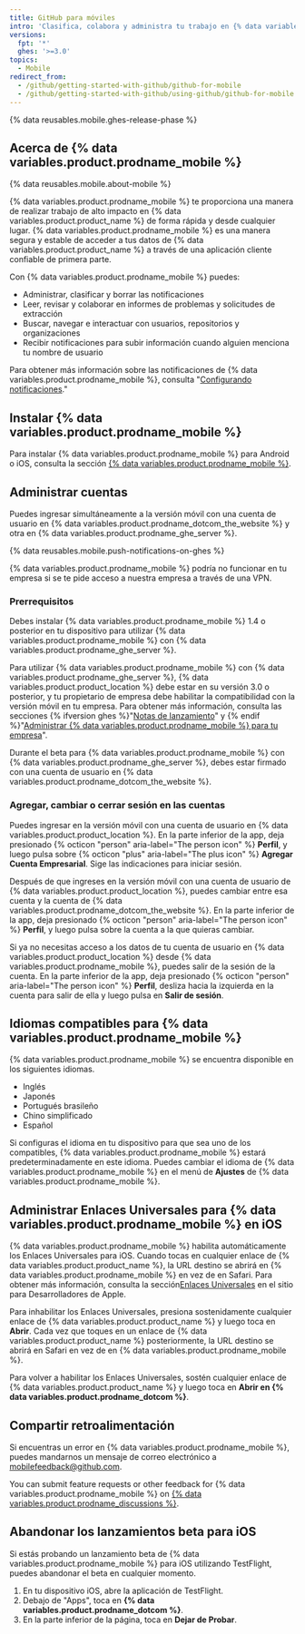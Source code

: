 ```yaml
---
title: GitHub para móviles
intro: 'Clasifica, colabora y administra tu trabajo en {% data variables.product.product_name %} desde tu dispositivo móvil.'
versions:
  fpt: '*'
  ghes: '>=3.0'
topics:
  - Mobile
redirect_from:
  - /github/getting-started-with-github/github-for-mobile
  - /github/getting-started-with-github/using-github/github-for-mobile
---
```


{% data reusables.mobile.ghes-release-phase %}

## Acerca de {% data variables.product.prodname_mobile %}

{% data reusables.mobile.about-mobile %}

{% data variables.product.prodname_mobile %} te proporciona una manera de realizar trabajo de alto impacto en {% data variables.product.product_name %} de forma rápida y desde cualquier lugar. {% data variables.product.prodname_mobile %} es una manera segura y estable de acceder a tus datos de {% data variables.product.product_name %} a través de una aplicación cliente confiable de primera parte.

Con {% data variables.product.prodname_mobile %} puedes:
- Administrar, clasificar y borrar las notificaciones
- Leer, revisar y colaborar en informes de problemas y solicitudes de extracción
- Buscar, navegar e interactuar con usuarios, repositorios y organizaciones
- Recibir notificaciones para subir información cuando alguien menciona tu nombre de usuario

Para obtener más información sobre las notificaciones de {% data variables.product.prodname_mobile %}, consulta "[Configurando notificaciones](/github/managing-subscriptions-and-notifications-on-github/configuring-notifications#enabling-push-notifications-with-github-for-mobile)."

## Instalar {% data variables.product.prodname_mobile %}

Para instalar {% data variables.product.prodname_mobile %} para Android o iOS, consulta la sección [{% data variables.product.prodname_mobile %}](https://github.com/mobile).

## Administrar cuentas

Puedes ingresar simultáneamente a la versión móvil con una cuenta de usuario en {% data variables.product.prodname_dotcom_the_website %} y otra en {% data variables.product.prodname_ghe_server %}.

{% data reusables.mobile.push-notifications-on-ghes %}

{% data variables.product.prodname_mobile %} podría no funcionar en tu empresa si se te pide acceso a nuestra empresa a través de una VPN.

### Prerrequisitos

Debes instalar {% data variables.product.prodname_mobile %} 1.4 o posterior en tu dispositivo para utilizar {% data variables.product.prodname_mobile %} con {% data variables.product.prodname_ghe_server %}.

Para utilizar {% data variables.product.prodname_mobile %} con {% data variables.product.prodname_ghe_server %}, {% data variables.product.product_location %} debe estar en su versión 3.0 o posterior, y tu propietario de empresa debe habilitar la compatibilidad con la versión móvil en tu empresa. Para obtener más información, consulta las secciones {% ifversion ghes %}"[Notas de lanzamiento](/enterprise-server/admin/release-notes)" y {% endif %}"[Administrar {% data variables.product.prodname_mobile %} para tu empresa](/admin/configuration/managing-github-for-mobile-for-your-enterprise)".

Durante el beta para {% data variables.product.prodname_mobile %} con {% data variables.product.prodname_ghe_server %}, debes estar firmado con una cuenta de usuario en {% data variables.product.prodname_dotcom_the_website %}.

### Agregar, cambiar o cerrar sesión en las cuentas

Puedes ingresar en la versión móvil con una cuenta de usuario en {% data variables.product.product_location %}. En la parte inferior de la app, deja presionado {% octicon "person" aria-label="The person icon" %} **Perfil**, y luego pulsa sobre {% octicon "plus" aria-label="The plus icon" %} **Agregar Cuenta Empresarial**. Sige las indicaciones para iniciar sesión.

Después de que ingreses en la versión móvil con una cuenta de usuario de {% data variables.product.product_location %}, puedes cambiar entre esa cuenta y la cuenta de {% data variables.product.prodname_dotcom_the_website %}.  En la parte inferior de la app, deja presionado {% octicon "person" aria-label="The person icon" %} **Perfil**, y luego pulsa sobre la cuenta a la que quieras cambiar.

Si ya no necesitas acceso a los datos de tu cuenta de usuario en {% data variables.product.product_location %} desde {% data variables.product.prodname_mobile %}, puedes salir de la sesión de la cuenta. En la parte inferior de la app, deja presionado {% octicon "person" aria-label="The person icon" %} **Perfil**, desliza hacia la izquierda en la cuenta para salir de ella y luego pulsa en **Salir de sesión**.

## Idiomas compatibles para {% data variables.product.prodname_mobile %}

{% data variables.product.prodname_mobile %} se encuentra disponible en los siguientes idiomas.

- Inglés
- Japonés
- Portugués brasileño
- Chino simplificado
- Español

Si configuras el idioma en tu dispositivo para que sea uno de los compatibles, {% data variables.product.prodname_mobile %} estará predeterminadamente en este idioma. Puedes cambiar el idioma de {% data variables.product.prodname_mobile %} en el menú de **Ajustes** de {% data variables.product.prodname_mobile %}.

## Administrar Enlaces Universales para {% data variables.product.prodname_mobile %} en iOS

{% data variables.product.prodname_mobile %} habilita automáticamente los Enlaces Universales para iOS. Cuando tocas en cualquier enlace de {% data variables.product.product_name %}, la URL destino se abrirá en {% data variables.product.prodname_mobile %} en vez de en Safari. Para obtener más información, consulta la sección[Enlaces Universales](https://developer.apple.com/ios/universal-links/) en el sitio para Desarrolladores de Apple.

Para inhabilitar los Enlaces Universales, presiona sostenidamente cualquier enlace de {% data variables.product.product_name %} y luego toca en **Abrir**. Cada vez que toques en un enlace de {% data variables.product.product_name %} posteriormente, la URL destino se abrirá en Safari en vez de en {% data variables.product.prodname_mobile %}.

Para volver a habilitar los Enlaces Universales, sostén cualquier enlace de {% data variables.product.product_name %} y luego toca en **Abrir en {% data variables.product.prodname_dotcom %}**.

## Compartir retroalimentación

Si encuentras un error en {% data variables.product.prodname_mobile %}, puedes mandarnos un mensaje de correo electrónico a <a href="mailto:mobilefeedback@github.com">mobilefeedback@github.com</a>.

You can submit feature requests or other feedback for {% data variables.product.prodname_mobile %} on [{% data variables.product.prodname_discussions %}](https://github.com/github/feedback/discussions?discussions_q=category%3A%22Mobile+Feedback%22).

## Abandonar los lanzamientos beta para iOS

Si estás probando un lanzamiento beta de {% data variables.product.prodname_mobile %} para iOS utilizando TestFlight, puedes abandonar el beta en cualquier momento.

1. En tu dispositivo iOS, abre la aplicación de TestFlight.
2. Debajo de "Apps", toca en **{% data variables.product.prodname_dotcom %}**.
3. En la parte inferior de la página, toca en **Dejar de Probar**.
